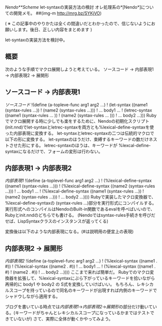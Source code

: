 *Nendo**Scheme* let-syntaxの実装方法の検討
オレ処理系の*[Nendo*]についての開発メモ。
 ##(img-m http://mrg.bz/SYKjVO)

( ※ この記事中のやりかたは全くの間違いだとわかったので、信じないようにお願いします。後日、正しい内容をまとめます )

let-syntaxの実装方法を検討中。

## 概要
次のような手順でマクロ展開しようと考えている。
 ソースコード → 内部表現1  → 内部表現2  → 展開形

## ソースコード → 内部表現1
*ソースコード*
!(define (a-topleve-func arg1 arg2 ...)
!  (let-syntax ((name1 (syntax-rules ...))
!               (name2 (syntax-rules ...)))
!    ... body1 ...
!    (letrec-syntax ((name1 (syntax-rules ... ))
!                    (name2 (syntax-rules ... )))
!      ... body2 ...)))
Rubyでマクロ展開する時に少しでも楽をするために、Nendoの初期化スクリプト(init.nnd)でlet-syntaxとletrec-syntaxを両方とも%lexical-define-syntaxを使った内部表現に変換する。
let-syntaxとletrec-syntaxの二つは伝統的マクロで以下の形に変換する。
let-syntaxのほうだけ、束縛するキーワードの数だけネストさせた形にする。
letrec-syntaxのほうは、キーワードが %lexcal-define-syntaxになるだけで、フォームの変形は行わない。

## 内部表現1 → 内部表現2
*内部表現1*
!(define (a-toplevel-func arg1 arg2 ...)
!  (%lexical-define-syntax ((name1 (syntax-rules ...)))
!      (%lexical-define-syntax ((name2 (syntax-rules ...)))
!          ... body1 ...
!          (%lexcal-define-syntax ((name1 (syntax-rules ...))
!                                  (name2 (syntax-rules ...)))
!             ... body2 ...))))
Rubyで実装したマクロ変換器で、%lexcal-define-syntaxの (syntax-rules ...)部分を実行形式にコンパイルする。
実行形式へのコンパイルはNendoのBuilt-in関数であるevalを呼べばいいので、Rubyとinit.nndのどちらでも書ける。
(Nendoではsyntax-rules手続きを呼びだせば、LispSyntaxクラスのインスタンスが返ってくる)

変換後は以下のような内部表現になる。(#<LispSyntax>は説明用の便宜上の表現)

## 内部表現2 → 展開形
*内部表現2*
!(define (a-toplevel-func arg1 arg2 ...)
!  (%lexical-syntax ((name1 . #<LispSyntax>))
!    (%lexical-syntax ((name2 . #<LispSyntax>))
!       ... body1 ...
!       (%lexcal-syntax ((name1 . #<LispSyntax>)
!                        (name2 . #<LispSyntax>))
!          ... body2 ...))))
ここまで来れば簡単だ。
Rubyでのマクロ変換器を拡張して、%lexical-syntaxにぶら下がっているキーワードを拾いながら再帰的に body1 や body2 の S式を変換していけばいい。
もちろん、レキシカルスコープを持っているので同名のキーワードが出現すれば内側のキーワードでシャドウしながら適用する。

ブログを書いている時点では*内部表現1*→*内部表現2*→*展開形*の部分だけ動いている。(キーワードがちゃんとレキシカルスコープになっているかまではテストできていないが)
さて、実際に全体が動くかやってみよう。
